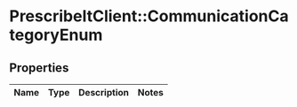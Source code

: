 # PrescribeItClient::CommunicationCategoryEnum

## Properties
Name | Type | Description | Notes
------------ | ------------- | ------------- | -------------

